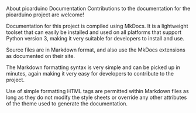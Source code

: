 About pioarduino Documentation
Contributions to the documentation for the pioarduino project are welcome!

Documentation for this project is compiled using MkDocs. It is a lightweight toolset that can easily be installed and used on all platforms that support Python version 3, making it very suitable for developers to install and use.

Source files are in Markdown format, and also use the MkDocs extensions as documented on their site.

The Markdown formatting syntax is very simple and can be picked up in minutes, again making it very easy for developers to contribute to the project.

Use of simple formatting HTML tags are permitted within Markdown files as long as they do not modify the style sheets or override any other attributes of the theme used to generate the documentation.
